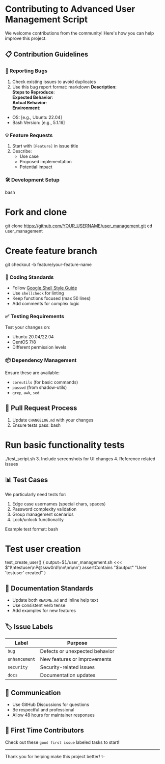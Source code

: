 # Contributing to Advanced User Management Script

We welcome contributions from the community! Here's how you can help improve this project.

## 📋 Contribution Guidelines

### 🐛 Reporting Bugs
1. Check existing issues to avoid duplicates
2. Use this bug report format:
markdown
**Description**:  
**Steps to Reproduce**:  
**Expected Behavior**:  
**Actual Behavior**:  
**Environment**:  
- OS: [e.g., Ubuntu 22.04]
- Bash Version: [e.g., 5.1.16]

### 💡 Feature Requests
1. Start with `[Feature]` in issue title
2. Describe:
   - Use case
   - Proposed implementation
   - Potential impact

### 🛠 Development Setup
bash
# Fork and clone
git clone https://github.com/YOUR_USERNAME/user_management.git
cd user_management

# Create feature branch
git checkout -b feature/your-feature-name

### 🔧 Coding Standards
- Follow [Google Shell Style Guide](https://google.github.io/styleguide/shellguide.html)
- Use `shellcheck` for linting
- Keep functions focused (max 50 lines)
- Add comments for complex logic

### ✅ Testing Requirements
Test your changes on:
- Ubuntu 20.04/22.04
- CentOS 7/8
- Different permission levels

### 📦 Dependency Management
Ensure these are available:
- `coreutils` (for basic commands)
- `passwd` (from shadow-utils)
- `grep`, `awk`, `sed`

## 🚀 Pull Request Process
1. Update `CHANGELOG.md` with your changes
2. Ensure tests pass:
bash
# Run basic functionality tests
./test_script.sh
3. Include screenshots for UI changes
4. Reference related issues

## 📊 Test Cases
We particularly need tests for:
1. Edge case usernames (special chars, spaces)
2. Password complexity validation
3. Group management scenarios
4. Lock/unlock functionality

Example test format:
bash
# Test user creation
test_create_user() {
  output=$(./user_management.sh <<< $'1\ntestuser\nP@ssw0rd!\nn\nn\nn')
  assertContains "$output" "User 'testuser' created"
}

## 📜 Documentation Standards
- Update both `README.md` and inline help text
- Use consistent verb tense
- Add examples for new features

## 🏷️ Issue Labels
| Label | Purpose |
|-------|---------|
| `bug` | Defects or unexpected behavior |
| `enhancement` | New features or improvements |
| `security` | Security-related issues |
| `docs` | Documentation updates |

## 💬 Communication
- Use GitHub Discussions for questions
- Be respectful and professional
- Allow 48 hours for maintainer responses

## 🌱 First Time Contributors
Check out these `good first issue` labeled tasks to start!

---

Thank you for helping make this project better! ✨

